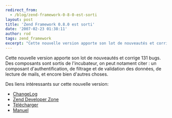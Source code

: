 ```yaml
---
redirect_from:
  - /blog/zend-framework-0-8-0-est-sorti
layout: post
title: 'Zend Framework 0.8.0 est sorti'
date: '2007-02-23 01:38:11'
author: rod
tags: zend_framework
excerpt: "Cette nouvelle version apporte son lot de nouveautés et corrige 131 bugs. Des composants sont sortis de l'incubateur, on peut notament citer : un composant d'authentification, de filtrage et de validation des données, de lecture de mails, et encore bien d'autres choses.     \nDes liens intéressants sur cette nouvelle version:   *      …"
---
```


Cette nouvelle version apporte son lot de nouveautés et corrige 131 bugs. Des composants sont sortis de l'incubateur, on peut notament citer : un composant d'authentification, de filtrage et de validation des données, de lecture de mails, et encore bien d'autres choses.

Des liens intéressants sur cette nouvelle version:

 * [ChangeLog](http://framework.zend.com/changelog)
 * [Zend Developer Zone](http://devzone.zend.com/node/view/id/1719)
 * [Télécharger](http://framework.zend.com/download/stable)
 * [Manuel](http://framework.zend.com/manual)

